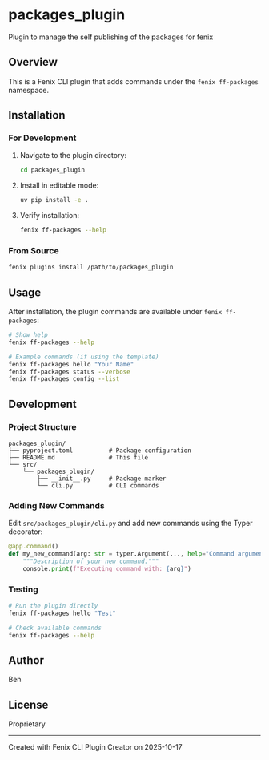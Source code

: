 # packages_plugin

Plugin to manage the self publishing of the packages for fenix

## Overview

This is a Fenix CLI plugin that adds commands under the `fenix ff-packages` namespace.

## Installation

### For Development

1. Navigate to the plugin directory:
   ```bash
   cd packages_plugin
   ```

2. Install in editable mode:
   ```bash
   uv pip install -e .
   ```

3. Verify installation:
   ```bash
   fenix ff-packages --help
   ```

### From Source

```bash
fenix plugins install /path/to/packages_plugin
```

## Usage

After installation, the plugin commands are available under `fenix ff-packages`:

```bash
# Show help
fenix ff-packages --help

# Example commands (if using the template)
fenix ff-packages hello "Your Name"
fenix ff-packages status --verbose
fenix ff-packages config --list
```

## Development

### Project Structure

```
packages_plugin/
├── pyproject.toml          # Package configuration
├── README.md               # This file
└── src/
    └── packages_plugin/
        ├── __init__.py     # Package marker
        └── cli.py          # CLI commands
```

### Adding New Commands

Edit `src/packages_plugin/cli.py` and add new commands using the Typer decorator:

```python
@app.command()
def my_new_command(arg: str = typer.Argument(..., help="Command argument")):
    """Description of your new command."""
    console.print(f"Executing command with: {arg}")
```

### Testing

```bash
# Run the plugin directly
fenix ff-packages hello "Test"

# Check available commands
fenix ff-packages --help
```

## Author

Ben

## License

Proprietary

---
Created with Fenix CLI Plugin Creator on 2025-10-17

